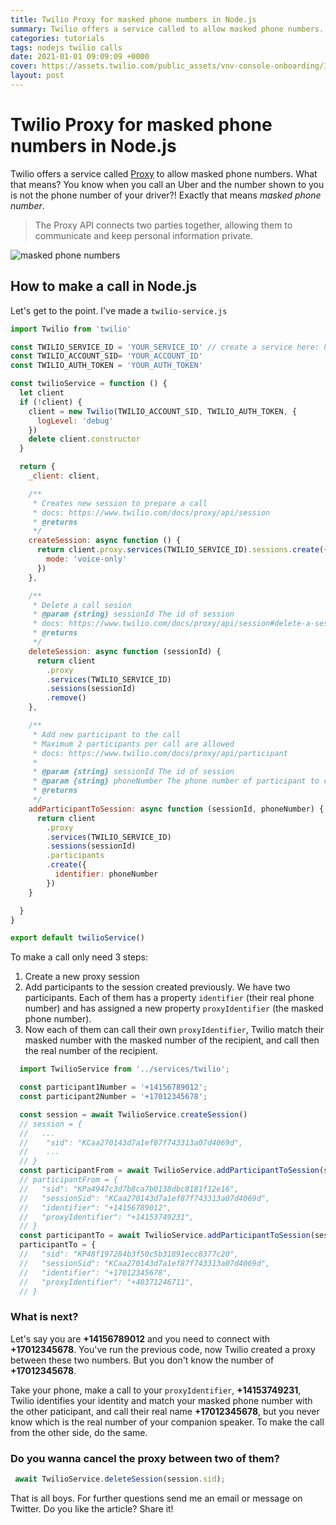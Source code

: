 ```yaml
---
title: Twilio Proxy for masked phone numbers in Node.js
summary: Twilio offers a service called to allow masked phone numbers. What that means? You know when you call an Uber and the number shown to you is not the phone number of your driver?!
categories: tutorials
tags: nodejs twilio calls
date: 2021-01-01 09:09:09 +0000
cover: https://assets.twilio.com/public_assets/vnv-console-onboarding/1.0.1/masked-phone-numbers.ed81df198692d2e813637ffb21c5f188.png
layout: post
---
```


# Twilio Proxy for masked phone numbers in Node.js

Twilio offers a service called [Proxy](https://www.twilio.com/proxy) to allow masked phone numbers. What that means? You know when you call an Uber and the number shown to you is not the phone number of your driver?! Exactly that means *masked phone number*.

>  The Proxy API connects two parties together, allowing them to communicate and keep personal information private. 

<img src="https://www.twilio.com/docs/static/proxy/img/phone-number-pooling.a6ec80587.png" alt="masked phone numbers" />


## How to make a call in Node.js

Let's get to the point. I've made a `twilio-service.js`

```js
import Twilio from 'twilio'

const TWILIO_SERVICE_ID = 'YOUR_SERVICE_ID' // create a service here: https://console.twilio.com/us1/develop/proxy/services
const TWILIO_ACCOUNT_SID= 'YOUR_ACCOUNT_ID'
const TWILIO_AUTH_TOKEN = 'YOUR_AUTH_TOKEN'

const twilioService = function () {
  let client
  if (!client) {
    client = new Twilio(TWILIO_ACCOUNT_SID, TWILIO_AUTH_TOKEN, {
      logLevel: 'debug'
    })
    delete client.constructor
  }

  return {
    _client: client,

    /**
     * Creates new session to prepare a call
     * docs: https://www.twilio.com/docs/proxy/api/session
     * @returns
     */
    createSession: async function () {
      return client.proxy.services(TWILIO_SERVICE_ID).sessions.create({
        mode: 'voice-only'
      })
    },

    /**
     * Delete a call sesion
     * @param {string} sessionId The id of session
     * docs: https://www.twilio.com/docs/proxy/api/session#delete-a-session-resource
     * @returns
     */
    deleteSession: async function (sessionId) {
      return client
        .proxy
        .services(TWILIO_SERVICE_ID)
        .sessions(sessionId)
        .remove()
    },

    /**
     * Add new participant to the call
     * Maximum 2 participants per call are allowed
     * docs: https://www.twilio.com/docs/proxy/api/participant
     *
     * @param {string} sessionId The id of session
     * @param {string} phoneNumber The phone number of participant to call
     * @returns
     */
    addParticipantToSession: async function (sessionId, phoneNumber) {
      return client
        .proxy
        .services(TWILIO_SERVICE_ID)
        .sessions(sessionId)
        .participants
        .create({
          identifier: phoneNumber
        })
    }

  }
}

export default twilioService()
```


To make a call only need 3 steps:


1. Create a new proxy session
2. Add participants to the session created previously. We have two participants. Each of them has a property `identifier` (their real phone number) and has assigned a new property `proxyIdentifier` (the masked phone number).
3. Now each of them can call their own `proxyIdentifier`, Twilio match their masked number with the masked number of the recipient, and call then the real number of the recipient.


```js
  import TwilioService from '../services/twilio';

  const participant1Number = '+14156789012';
  const participant2Number = '+17012345678';

  const session = await TwilioService.createSession()
  // session = {
  //   ...
  //    "sid": "KCaa270143d7a1ef87f743313a07d4069d",
  //    ...
  // }
  const participantFrom = await TwilioService.addParticipantToSession(session.sid,participant1Number)
  // participantFrom = {
  //   "sid": "KPa4947c3d7b8ca7b0138dbc8181f12e16",
  //   "sessionSid": "KCaa270143d7a1ef87f743313a07d4069d",
  //   "identifier": "+14156789012",
  //   "proxyIdentifier": "+14153749231",
  // }
  const participantTo = await TwilioService.addParticipantToSession(session.sid, participant2Number)  
  participantTo = {
  //   "sid": "KP48f197284b3f50c5b31891ecc8377c20",
  //   "sessionSid": "KCaa270143d7a1ef87f743313a07d4069d",
  //   "identifier": "+17012345678",
  //   "proxyIdentifier": "+40371246711",
  // }
```

### What is next?

Let's say you are **+14156789012** and you need to connect with **+17012345678**. You've run the previous code, now Twilio created a proxy between these two numbers. But you don't know the number of **+17012345678**. 

Take your phone, make a call to your `proxyIdentifier`, **+14153749231**, Twilio identifies your identity and match your masked phone number with the other paticipant, and call their real name **+17012345678**, but you never know which is the real number of your companion speaker. To make the call from the other side, do the same.

### Do you wanna cancel the proxy between two of them?

```js
 await TwilioService.deleteSession(session.sid);
 ```

That is all boys. For further questions send me an email or message on Twitter. Do you like the article? Share it!